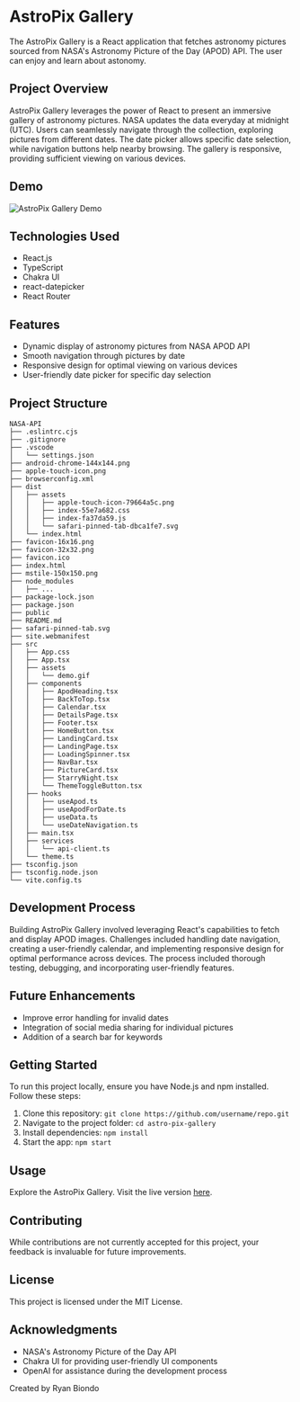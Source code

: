 # AstroPix Gallery

The AstroPix Gallery is a React application that fetches astronomy pictures sourced from NASA's Astronomy Picture of the Day (APOD) API. The user can enjoy and learn about astonomy.

## Project Overview

AstroPix Gallery leverages the power of React to present an immersive gallery of astronomy pictures. NASA updates the data everyday at midnight (UTC). Users can seamlessly navigate through the collection, exploring pictures from different dates. The date picker allows specific date selection, while navigation buttons help nearby browsing. The gallery is responsive, providing sufficient viewing on various devices.

## Demo

![AstroPix Gallery Demo](/src/assets/demo.gif)

## Technologies Used

- React.js
- TypeScript
- Chakra UI
- react-datepicker
- React Router

## Features

- Dynamic display of astronomy pictures from NASA APOD API
- Smooth navigation through pictures by date
- Responsive design for optimal viewing on various devices
- User-friendly date picker for specific day selection

## Project Structure

```
NASA-API
├── .eslintrc.cjs
├── .gitignore
├── .vscode
│   └── settings.json
├── android-chrome-144x144.png
├── apple-touch-icon.png
├── browserconfig.xml
├── dist
│   ├── assets
│   │   ├── apple-touch-icon-79664a5c.png
│   │   ├── index-55e7a682.css
│   │   ├── index-fa37da59.js
│   │   └── safari-pinned-tab-dbca1fe7.svg
│   └── index.html
├── favicon-16x16.png
├── favicon-32x32.png
├── favicon.ico
├── index.html
├── mstile-150x150.png
├── node_modules
│   ├── ...
├── package-lock.json
├── package.json
├── public
├── README.md
├── safari-pinned-tab.svg
├── site.webmanifest
├── src
│   ├── App.css
│   ├── App.tsx
│   ├── assets
│   │   └── demo.gif
│   ├── components
│   │   ├── ApodHeading.tsx
│   │   ├── BackToTop.tsx
│   │   ├── Calendar.tsx
│   │   ├── DetailsPage.tsx
│   │   ├── Footer.tsx
│   │   ├── HomeButton.tsx
│   │   ├── LandingCard.tsx
│   │   ├── LandingPage.tsx
│   │   ├── LoadingSpinner.tsx
│   │   ├── NavBar.tsx
│   │   ├── PictureCard.tsx
│   │   ├── StarryNight.tsx
│   │   └── ThemeToggleButton.tsx
│   ├── hooks
│   │   ├── useApod.ts
│   │   ├── useApodForDate.ts
│   │   ├── useData.ts
│   │   └── useDateNavigation.ts
│   ├── main.tsx
│   ├── services
│   │   └── api-client.ts
│   └── theme.ts
├── tsconfig.json
├── tsconfig.node.json
└── vite.config.ts
```

## Development Process

Building AstroPix Gallery involved leveraging React's capabilities to fetch and display APOD images. Challenges included handling date navigation, creating a user-friendly calendar, and implementing responsive design for optimal performance across devices. The process included thorough testing, debugging, and incorporating user-friendly features.

## Future Enhancements

- Improve error handling for invalid dates
- Integration of social media sharing for individual pictures
- Addition of a search bar for keywords

## Getting Started

To run this project locally, ensure you have Node.js and npm installed. Follow these steps:

1. Clone this repository: `git clone https://github.com/username/repo.git`
2. Navigate to the project folder: `cd astro-pix-gallery`
3. Install dependencies: `npm install`
4. Start the app: `npm start`

## Usage

Explore the AstroPix Gallery. Visit the live version [here](https://apod.ryanbiondo.com).

## Contributing

While contributions are not currently accepted for this project, your feedback is invaluable for future improvements.

## License

This project is licensed under the MIT License.

## Acknowledgments

- NASA's Astronomy Picture of the Day API
- Chakra UI for providing user-friendly UI components
- OpenAI for assistance during the development process

Created by Ryan Biondo
